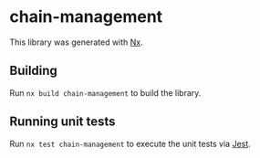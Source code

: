 # chain-management

This library was generated with [Nx](https://nx.dev).

## Building

Run `nx build chain-management` to build the library.

## Running unit tests

Run `nx test chain-management` to execute the unit tests via [Jest](https://jestjs.io).

